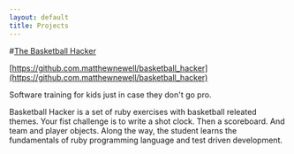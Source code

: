 ```yaml
---
layout: default
title: Projects
---
```


#[The Basketball Hacker](https://github.com.matthewnewell/basketball_hacker) 

[https://github.com.matthewnewell/basketball_hacker](https://github.com.matthewnewell/basketball_hacker) 

Software training for kids just in case they don't go pro.  

Basketball Hacker is a set of ruby exercises with basketball releated themes. Your fist challenge is to write a shot clock. Then a scoreboard. And team and player objects.  Along the way, the student learns the fundamentals of ruby programming language and test driven development. 

